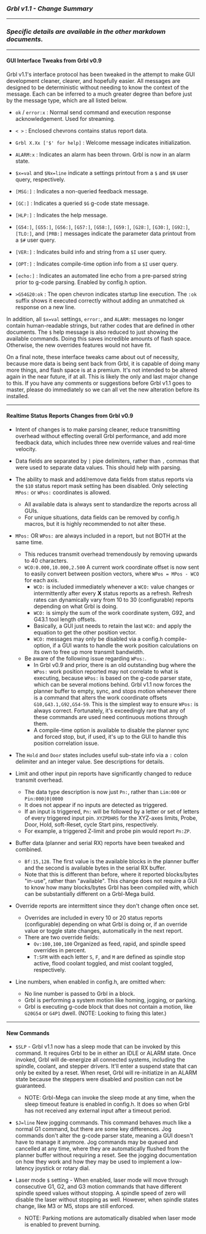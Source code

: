 ### _Grbl v1.1  - Change Summary_

--------

### _Specific details are available in the other markdown documents._
--------

#### GUI Interface Tweaks from Grbl v0.9

Grbl v1.1's interface protocol has been tweaked in the attempt to make GUI development cleaner, clearer, and hopefully easier. All messages are designed to be deterministic without needing to know the context of the message. Each can be inferred to a much greater degree than before just by the message type, which are all listed below.

- `ok` / `error:x` : Normal send command and execution response acknowledgement. Used for streaming.

- `< >` : Enclosed chevrons contains status report data.

- `Grbl X.Xx ['$' for help]` : Welcome message indicates initialization.

- `ALARM:x` : Indicates an alarm has been thrown. Grbl is now in an alarm state.

- `$x=val` and `$Nx=line` indicate a settings printout from a `$` and `$N` user query, respectively.

- `[MSG:]` : Indicates a non-queried feedback message.

- `[GC:]` : Indicates a queried `$G` g-code state message.

- `[HLP:]` : Indicates the help message.

- `[G54:]`, `[G55:]`, `[G56:]`, `[G57:]`, `[G58:]`, `[G59:]`, `[G28:]`, `[G30:]`, `[G92:]`, `[TLO:]`, and `[PRB:]` messages indicate the parameter data printout from a `$#` user query.

- `[VER:]` : Indicates build info and string from a `$I` user query.

- `[OPT:]` : Indicates compile-time option info from a `$I` user query.

- `[echo:]` : Indicates an automated line echo from a pre-parsed string prior to g-code parsing. Enabled by config.h option.

- `>G54G20:ok` : The open chevron indicates startup line execution. The `:ok` suffix shows it executed correctly without adding an unmatched `ok` response on a new line.

In addition, all `$x=val` settings, `error:`, and `ALARM:` messages no longer contain human-readable strings, but rather codes that are defined in other documents. The `$` help message is also reduced to just showing the available commands. Doing this saves incredible amounts of flash space. Otherwise, the new overrides features would not have fit.

On a final note, these interface tweaks came about out of necessity, because more data is being sent back from Grbl, it is capable of doing many more things, and flash space is at a premium. It's not intended to be altered again in the near future, if at all. This is likely the only and last major change to this. If you have any comments or suggestions before Grbl v1.1 goes to master, please do immediately so we can all vet the new alteration before its installed.

----

#### Realtime Status Reports Changes from Grbl v0.9

- Intent of changes is to make parsing cleaner, reduce transmitting overhead without effecting overall Grbl performance, and add more feedback data, which includes three new override values and real-time velocity.

- Data fields are separated by `|` pipe delimiters, rather than `,` commas that were used to separate data values. This should help with parsing.

- The ability to mask and add/remove data fields from status reports via the `$10` status report mask setting has been disabled. Only selecting `MPos:` or `WPos:` coordinates is allowed.
  - All available data is always sent to standardize the reports across all GUIs.
  - For unique situations, data fields can be removed by config.h macros, but it is highly recommended to not alter these.


- `MPos:` OR `WPos:` are always included in a report, but not BOTH at the same time.

  - This reduces transmit overhead tremendously by removing upwards to 40 characters.
  - `WCO:0.000,10.000,2.500` A current work coordinate offset is now sent to easily convert between position vectors, where `WPos = MPos - WCO` for each axis.
    - `WCO:` is included immediately whenever a `WCO:` value changes or intermittently after every **X** status reports as a refresh. Refresh rates can dynamically vary from 10 to 30 (configurable) reports depending on what Grbl is doing.
    - `WCO:` is simply the sum of the work coordinate system, G92, and G43.1 tool length offsets.
    - Basically, a GUI just needs to retain the last `WCO:` and apply the equation to get the other position vector.
    - `WCO:` messages may only be disabled via a config.h compile-option, if a GUI wants to handle the work position calculations on its own to free up more transmit bandwidth.
  - Be aware of the following issue regarding `WPos:`.
    - In Grbl v0.9 and prior, there is an old outstanding bug where the `WPos:` work position reported may not correlate to what is executing, because `WPos:` is based on the g-code parser state, which can be several motions behind. Grbl v1.1 now forces the planner buffer to empty, sync, and stops motion whenever there is a command that alters the work coordinate offsets `G10,G43.1,G92,G54-59`. This is the simplest way to ensure `WPos:` is always correct. Fortunately, it's exceedingly rare that any of these commands are used need continuous motions through them.
    - A compile-time option is available to disable the planner sync and forced stop, but, if used, it's up to the GUI to handle this position correlation issue.


- The `Hold` and `Door` states includes useful sub-state info via a `:` colon delimiter and an integer value. See descriptions for details.

- Limit and other input pin reports have significantly changed to reduce transmit overhead.
  - The data type description is now just `Pn:`, rather than `Lim:000` or `Pin:000|0|0000`
  - It does not appear if no inputs are detected as triggered.
  - If an input is triggered, ```Pn:``` will be followed by a letter or set of letters of every triggered input pin. `XYZPDHRS` for the XYZ-axes limits, Probe, Door, Hold, soft-Reset, cycle Start pins, respectively.
  - For example, a triggered Z-limit and probe pin would report `Pn:ZP`.


- Buffer data (planner and serial RX) reports have been tweaked and combined.

  - `Bf:15,128`. The first value is the available blocks in the planner buffer and the second is available bytes in the serial RX buffer.
  - Note that this is different than before, where it reported blocks/bytes "in-use", rather than "available". This change does not require a GUI to know how many blocks/bytes Grbl has been compiled with, which can be substantially different on a Grbl-Mega build.


- Override reports are intermittent since they don't change often once set.

  - Overrides are included in every 10 or 20 status reports (configurable) depending on what Grbl is doing or, if an override value or toggle state changes, automatically in the next report.
  - There are two override fields:
    - `Ov:100,100,100` Organized as feed, rapid, and spindle speed overrides in percent.
    - `T:SFM` with each letter `S`, `F`, and `M` are defined as spindle stop active, flood coolant toggled, and mist coolant toggled, respectively.



- Line numbers, when enabled in config.h, are omitted when:

  - No line number is passed to Grbl in a block.
  - Grbl is performing a system motion like homing, jogging, or parking.
  - Grbl is executing g-code block that does not contain a motion, like `G20G54` or `G4P1` dwell. (NOTE: Looking to fixing this later.)

-------

#### New Commands

- `$SLP` - Grbl v1.1 now has a sleep mode that can be invoked by this command. It requires Grbl to be in either an IDLE or ALARM state. Once invoked, Grbl will de-energize all connected systems, including the spindle, coolant, and stepper drivers. It'll enter a suspend state that can only be exited by a reset. When reset, Grbl will re-initiatize in an ALARM state because the steppers were disabled and position can not be guaranteed.
	-  NOTE: Grbl-Mega can invoke the sleep mode at any time, when the sleep timeout feature is enabled in config.h. It does so when Grbl has not received any external input after a timeout period.

- 	`$J=line` New jogging commands. This command behaves much like a normal G1 command, but there are some key differences. Jog commands don't alter the g-code parser state, meaning a GUI doesn't have to manage it anymore. Jog commands may be queued and cancelled at any time, where they are automatically flushed from the planner buffer without requiring a reset. See the jogging documentation on how they work and how they may be used to implement a low-latency joystick or rotary dial.

- Laser mode `$` setting - When enabled, laser mode will move through consecutive G1, G2, and G3 motion commands that have different spindle speed values without stopping. A spindle speed of zero will disable the laser without stopping as well. However, when spindle states change, like M3 or M5, stops are still enforced.
	- NOTE: Parking motions are automatically disabled when laser mode is enabled to prevent burning.